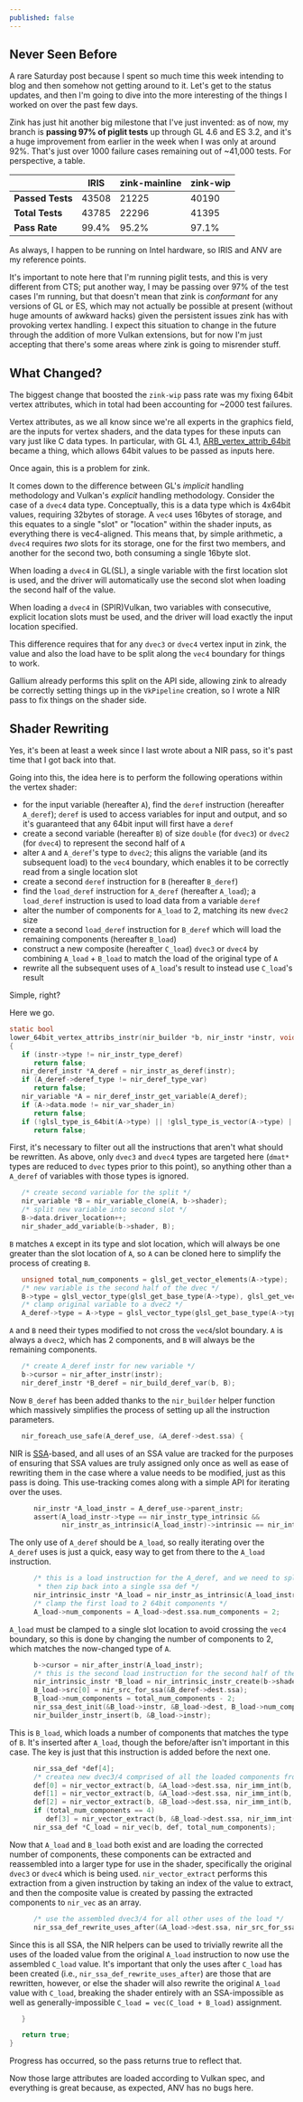 ```yaml
---
published: false
---
```

## Never Seen Before

A rare Saturday post because I spent so much time this week intending to blog and then somehow not getting around to it. Let's get to the status updates, and then I'm going to dive into the more interesting of the things I worked on over the past few days.

Zink has just hit another big milestone that I've just invented: as of now, my branch is **passing 97% of piglit tests** up through GL 4.6 and ES 3.2, and it's a huge improvement from earlier in the week when I was only at around 92%. That's just over 1000 failure cases remaining out of ~41,000 tests. For perspective, a table.

| |IRIS|zink-mainline|zink-wip|
|-|---|---|---|
|**Passed Tests**|43508|21225|40190|
|**Total Tests**|43785|22296|41395|
|**Pass Rate**|99.4%|95.2%|97.1%|

As always, I happen to be running on Intel hardware, so IRIS and ANV are my reference points.

It's important to note here that I'm running piglit tests, and this is very different from CTS; put another way, I may be passing over 97% of the test cases I'm running, but that doesn't mean that zink is *conformant* for any versions of GL or ES, which may not actually be possible at present (without huge amounts of awkward hacks) given the persistent issues zink has with provoking vertex handling. I expect this situation to change in the future through the addition of more Vulkan extensions, but for now I'm just accepting that there's some areas where zink is going to misrender stuff.

## What Changed?
The biggest change that boosted the `zink-wip` pass rate was my fixing 64bit vertex attributes, which in total had been accounting for ~2000 test failures.

Vertex attributes, as we all know since we're all experts in the graphics field, are the inputs for vertex shaders, and the data types for these inputs can vary just like C data types. In particular, with GL 4.1, [ARB_vertex_attrib_64bit](https://www.khronos.org/registry/OpenGL/extensions/ARB/ARB_vertex_attrib_64bit.txt) became a thing, which allows 64bit values to be passed as inputs here.

Once again, this is a problem for zink.

It comes down to the difference between GL's *implicit* handling methodology and Vulkan's *explicit* handling methodology. Consider the case of a `dvec4` data type. Conceptually, this is a data type which is 4x64bit values, requiring 32bytes of storage. A `vec4` uses 16bytes of storage, and this equates to a single "slot" or "location" within the shader inputs, as everything there is vec4-aligned. This means that, by simple arithmetic, a `dvec4` requires *two* slots for its storage, one for the first two members, and another for the second two, both consuming a single 16byte slot.

When loading a `dvec4` in GL(SL), a single variable with the first location slot is used, and the driver will automatically use the second slot when loading the second half of the value.

When loading a `dvec4` in (SPIR)Vulkan, two variables with consecutive, explicit location slots must be used, and the driver will load exactly the input location specified.

This difference requires that for any `dvec3` or `dvec4` vertex input in zink, the value and also the load have to be split along the `vec4` boundary for things to work.

Gallium already performs this split on the API side, allowing zink to already be correctly setting things up in the `VkPipeline` creation, so I wrote a NIR pass to fix things on the shader side.

## Shader Rewriting
Yes, it's been at least a week since I last wrote about a NIR pass, so it's past time that I got back into that.

Going into this, the idea here is to perform the following operations within the vertex shader:
*  for the input variable (hereafter `A`), find the `deref` instruction (hereafter `A_deref`); `deref` is used to access variables for input and output, and so it's guaranteed that any 64bit input will first have a `deref`
* create a second variable (hereafter `B`) of size `double` (for `dvec3`) or `dvec2` (for `dvec4`) to represent the second half of `A`
* alter `A` and `A_deref`'s type to `dvec2`; this aligns the variable (and its subsequent load) to the `vec4` boundary, which enables it to be correctly read from a single location slot
* create a second `deref` instruction for `B` (hereafter `B_deref`)
* find the `load_deref` instruction for `A_deref` (hereafter `A_load`); a `load_deref` instruction is used to load data from a variable `deref`
* alter the number of components for `A_load` to 2, matching its new `dvec2` size
* create a second `load_deref` instruction for `B_deref` which will load the remaining components (hereafter `B_load`) 
* construct a new composite (hereafter `C_load`) `dvec3` or `dvec4` by combining `A_load` + `B_load` to match the load of the original type of `A`
* rewrite all the subsequent uses of `A_load`'s result to instead use `C_load`'s result

Simple, right?

Here we go.
```c
static bool
lower_64bit_vertex_attribs_instr(nir_builder *b, nir_instr *instr, void *data)
{
   if (instr->type != nir_instr_type_deref)
      return false;
   nir_deref_instr *A_deref = nir_instr_as_deref(instr);
   if (A_deref->deref_type != nir_deref_type_var)
      return false;
   nir_variable *A = nir_deref_instr_get_variable(A_deref);
   if (A->data.mode != nir_var_shader_in)
      return false;
   if (!glsl_type_is_64bit(A->type) || !glsl_type_is_vector(A->type) || glsl_get_vector_elements(A->type) < 3)
      return false;
```
First, it's necessary to filter out all the instructions that aren't what should be rewritten. As above, only `dvec3` and `dvec4` types are targeted here (`dmat*` types are reduced to `dvec` types prior to this point), so anything other than a `A_deref` of variables with those types is ignored.
```c
   /* create second variable for the split */
   nir_variable *B = nir_variable_clone(A, b->shader);
   /* split new variable into second slot */
   B->data.driver_location++;
   nir_shader_add_variable(b->shader, B);
```
`B` matches `A` except in its type and slot location, which will always be one greater than the slot location of `A`, so `A` can be cloned here to simplify the process of creating `B`.
```c
   unsigned total_num_components = glsl_get_vector_elements(A->type);
   /* new variable is the second half of the dvec */
   B->type = glsl_vector_type(glsl_get_base_type(A->type), glsl_get_vector_elements(A->type) - 2);
   /* clamp original variable to a dvec2 */
   A_deref->type = A->type = glsl_vector_type(glsl_get_base_type(A->type), 2);
```
`A` and `B` need their types modified to not cross the `vec4`/slot boundary. `A` is always a `dvec2`, which has 2 components, and `B` will always be the remaining components.
```c
   /* create A_deref instr for new variable */
   b->cursor = nir_after_instr(instr);
   nir_deref_instr *B_deref = nir_build_deref_var(b, B);
```
Now `B_deref` has been added thanks to the `nir_builder` helper function which massively simplifies the process of setting up all the instruction parameters.
```c
   nir_foreach_use_safe(A_deref_use, &A_deref->dest.ssa) {
```
NIR is [SSA](https://en.wikipedia.org/wiki/Static_single_assignment_form)-based, and all uses of an SSA value are tracked for the purposes of ensuring that SSA values are truly assigned only once as well as ease of rewriting them in the case where a value needs to be modified, just as this pass is doing. This use-tracking comes along with a simple API for iterating over the uses.
```c
      nir_instr *A_load_instr = A_deref_use->parent_instr;
      assert(A_load_instr->type == nir_instr_type_intrinsic &&
             nir_instr_as_intrinsic(A_load_instr)->intrinsic == nir_intrinsic_load_deref);
```
The only use of `A_deref` should be `A_load`, so really iterating over the `A_deref` uses is just a quick, easy way to get from there to the `A_load` instruction.
```c
      /* this is a load instruction for the A_deref, and we need to split it into two instructions that we can
       * then zip back into a single ssa def */
      nir_intrinsic_instr *A_load = nir_instr_as_intrinsic(A_load_instr);
      /* clamp the first load to 2 64bit components */
      A_load->num_components = A_load->dest.ssa.num_components = 2;
```
`A_load` must be clamped to a single slot location to avoid crossing the `vec4` boundary, so this is done by changing the number of components to 2, which matches the now-changed type of `A`.
```c
      b->cursor = nir_after_instr(A_load_instr);
      /* this is the second load instruction for the second half of the dvec3/4 components */
      nir_intrinsic_instr *B_load = nir_intrinsic_instr_create(b->shader, nir_intrinsic_load_deref);
      B_load->src[0] = nir_src_for_ssa(&B_deref->dest.ssa);
      B_load->num_components = total_num_components - 2;
      nir_ssa_dest_init(&B_load->instr, &B_load->dest, B_load->num_components, 64, NULL);
      nir_builder_instr_insert(b, &B_load->instr);
```
This is `B_load`, which loads a number of components that matches the type of `B`. It's inserted after `A_load`, though the before/after isn't important in this case. The key is just that this instruction is added before the next one.
```c
      nir_ssa_def *def[4];
      /* createa new dvec3/4 comprised of all the loaded components from both variables */
      def[0] = nir_vector_extract(b, &A_load->dest.ssa, nir_imm_int(b, 0));
      def[1] = nir_vector_extract(b, &A_load->dest.ssa, nir_imm_int(b, 1));
      def[2] = nir_vector_extract(b, &B_load->dest.ssa, nir_imm_int(b, 0));
      if (total_num_components == 4)
         def[3] = nir_vector_extract(b, &B_load->dest.ssa, nir_imm_int(b, 1));
      nir_ssa_def *C_load = nir_vec(b, def, total_num_components);
```
Now that `A_load` and `B_load` both exist and are loading the corrected number of components, these components can be extracted and reassembled into a larger type for use in the shader, specifically the original `dvec3` or `dvec4` which is being used. `nir_vector_extract` performs this extraction from a given instruction by taking an index of the value to extract, and then the composite value is created by passing the extracted components to `nir_vec` as an array.
```c
      /* use the assembled dvec3/4 for all other uses of the load */
      nir_ssa_def_rewrite_uses_after(&A_load->dest.ssa, nir_src_for_ssa(C_load), C_load->parent_instr);
```
Since this is all SSA, the NIR helpers can be used to trivially rewrite all the uses of the loaded value from the original `A_load` instruction to now use the assembled `C_load` value. It's important that only the uses after `C_load` has been created (i.e., `nir_ssa_def_rewrite_uses_after`) are those that are rewritten, however, or else the shader will also rewrite the original `A_load` value with `C_load`, breaking the shader entirely with an SSA-impossible as well as generally-impossible `C_load = vec(C_load + B_load)` assignment.
```c
   }

   return true;
}
```
Progress has occurred, so the pass returns true to reflect that.

Now those large attributes are loaded according to Vulkan spec, and everything is great because, as expected, ANV has no bugs here.